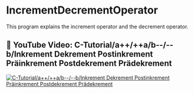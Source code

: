 # IncrementDecrementOperator
This program explains the increment operator and the decrement operator.

## 👀 YouTube Video: C-Tutorial/a++/++a/b--/--b/Inkrement Dekrement Postinkrement Präinkrement Postdekrement Prädekrement
<!-- YouTube video cards from https://github.com/DenverCoder1/github-readme-youtube-cards -->
<!-- https://ytcards.demolab.com/?id=<video ID>&title=<video+title>&lang=en&timestamp=<video publish date in Unix time format>&background_color=%230d1117&title_color=%23ffffff&stats_color=%23dedede&max_title_lines=1&width=250&border_radius=5&duration=<video duration in seconds> "<video title>") -->
<!-- BEGIN YOUTUBE-CARDS -->
[![C-Tutorial/a++/++a/b--/--b/Inkrement Dekrement Postinkrement Präinkrement Postdekrement Prädekrement](https://ytcards.demolab.com/?id=ZhrFfiJg5z0&title=C-Tutorial/a++/++a/b--/--b/Inkrement+Dekrement+Postinkrement+Präinkrement+Postdekrement+Prädekrement&lang=en&timestamp=1711062000&background_color=%230d1117&title_color=%23ffffff&stats_color=%23dedede&max_title_lines=1&width=250&border_radius=5&duration=67260 "C-Tutorial/a++/++a/b--/--b/Inkrement Dekrement Postinkrement Präinkrement Postdekrement Prädekrement")](https://youtu.be/rDP2jW2Yabw?si=UYaHzSDFh2nOW99A)
<!-- END YOUTUBE-CARDS -->

